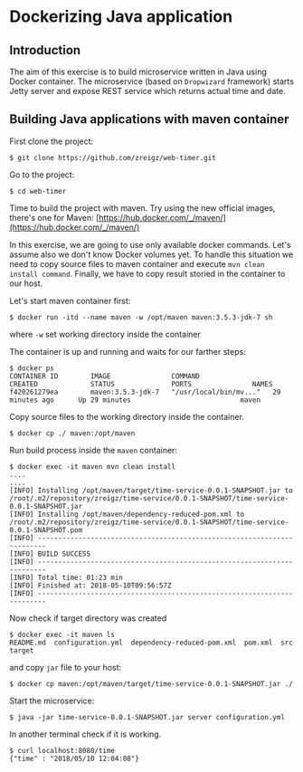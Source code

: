 # Dockerizing Java application
## Introduction
The aim of this exercise is to build microservice written in Java using Docker container.
The microservice (based on `Dropwizard` framework) starts Jetty server and expose REST service which returns actual time and date.
## Building Java applications with maven container
First clone the project:
```
$ git clone https://github.com/zreigz/web-timer.git
```
Go to the project:
```
$ cd web-timer
```
Time to build the project with maven. Try using the new official images, there's one for Maven: [https://hub.docker.com/_/maven/](https://hub.docker.com/_/maven/)

In this exercise, we are going to use only available docker commands. Let's assume also we don't know Docker volumes yet. To handle this situation we need to copy source files to maven container and execute `mvn clean install command`. Finally, we have to copy result storied in the container to our host.

Let's start maven container first:

```
$ docker run -itd --name maven -w /opt/maven maven:3.5.3-jdk-7 sh
```
where `-w` set working directory inside the container

The container is up and running and waits for our farther steps:

```
$ docker ps
CONTAINER ID        IMAGE               COMMAND                  CREATED             STATUS              PORTS               NAMES
f420261279ea        maven:3.5.3-jdk-7   "/usr/local/bin/mv..."   29 minutes ago      Up 29 minutes                           maven

```

Copy source files to the working directory inside the container.

```
$ docker cp ./ maven:/opt/maven
```

Run build process inside the `maven` container:

```
$ docker exec -it maven mvn clean install
....
....
[INFO] Installing /opt/maven/target/time-service-0.0.1-SNAPSHOT.jar to /root/.m2/repository/zreigz/time-service/0.0.1-SNAPSHOT/time-service-0.0.1-SNAPSHOT.jar
[INFO] Installing /opt/maven/dependency-reduced-pom.xml to /root/.m2/repository/zreigz/time-service/0.0.1-SNAPSHOT/time-service-0.0.1-SNAPSHOT.pom
[INFO] ------------------------------------------------------------------------
[INFO] BUILD SUCCESS
[INFO] ------------------------------------------------------------------------
[INFO] Total time: 01:23 min
[INFO] Finished at: 2018-05-10T09:56:57Z
[INFO] ------------------------------------------------------------------------

```

Now check if target directory was created

```
$ docker exec -it maven ls
README.md  configuration.yml  dependency-reduced-pom.xml  pom.xml  src	target
```

and copy `jar` file to your host:

```
$ docker cp maven:/opt/maven/target/time-service-0.0.1-SNAPSHOT.jar ./
```

Start the microservice:

```
$ java -jar time-service-0.0.1-SNAPSHOT.jar server configuration.yml
```

In another terminal check if it is working.

```
$ curl localhost:8080/time
{"time" : "2018/05/10 12:04:08"}
```
